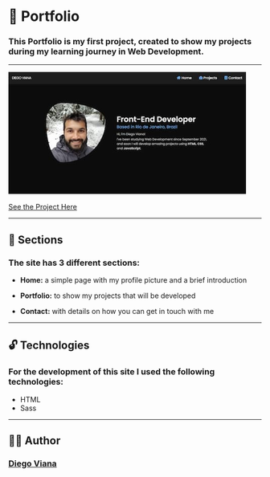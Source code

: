 # 🌱 Portfolio

###  This Portfolio is my first project, created to show my projects during my learning journey in Web Development.

---

![Result of the project](./imgs-readme/portfolio-pic.jpg)

[See the Project Here](https://diegovianaf.github.io/portfolio/)

---

## 📍 Sections
### The site has 3 different sections:

- **Home:** a simple page with my profile picture and a brief introduction

- **Portfolio:** to show my projects that will be developed

- **Contact:** with details on how you can get in touch with me
<!-- - **About:** -->
---

## 🔓 Technologies
### For the development of this site I used the following technologies:

- HTML
- Sass

---

## 👨‍💻 Author
### [Diego Viana](https://diegovianaf.github.io/portfolio/)
